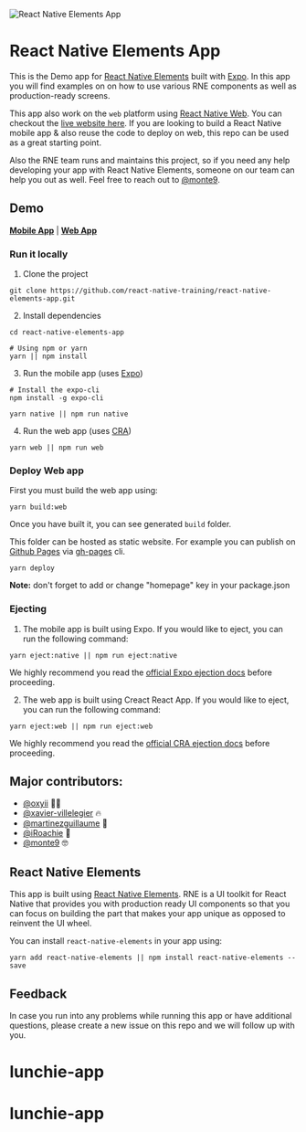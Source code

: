 ![React Native Elements App](https://user-images.githubusercontent.com/5962998/37248832-a7060286-24b1-11e8-94a8-847ab6ded4ec.png)

# React Native Elements App

This is the Demo app for [React Native Elements](https://github.com/react-native-training/react-native-elements) built with [Expo](https://expo.io/). In this app you will find examples on on how to use various RNE components as well as production-ready screens.

This app also work on the `web` platform using [React Native Web](https://github.com/necolas/react-native-web). You can checkout the [live website here](https://react-native-elements.github.io/react-native-elements-app). If you are looking to build a React Native mobile app & also reuse the code to deploy on web, this repo can be used as a great starting point.

Also the RNE team runs and maintains this project, so if you need any help developing your app with React Native Elements, someone on our team can help you out as well. Feel free to reach out to [@monte9]().

## Demo

**[Mobile App](https://expo.io/@monte9/react-native-elements-app)** | **[Web App](https://react-native-elements.github.io/react-native-elements-app)**

### Run it locally

1. Clone the project

```
git clone https://github.com/react-native-training/react-native-elements-app.git
```

2. Install dependencies

```
cd react-native-elements-app

# Using npm or yarn
yarn || npm install
```

3. Run the mobile app (uses [Expo](https://expo.io/learn))

```
# Install the expo-cli
npm install -g expo-cli

yarn native || npm run native
```

4. Run the web app (uses [CRA](https://facebook.github.io/create-react-app/docs/getting-started))

```
yarn web || npm run web
```

### Deploy Web app

First you must build the web app using:

```
yarn build:web
```

Once you have built it, you can see generated `build` folder.

This folder can be hosted as static website. For example you can publish on [Github Pages](https://pages.github.com/) via [gh-pages](https://github.com/tschaub/gh-pages) cli.

```
yarn deploy
```

**Note:** don't forget to add or change "homepage" key in your package.json

### Ejecting

1. The mobile app is built using Expo. If you would like to eject, you can run the following command:

```
yarn eject:native || npm run eject:native
```

We highly recommend you read the [official Expo ejection docs](https://docs.expo.io/versions/latest/expokit/eject/) before proceeding.

2. The web app is built using Creact React App. If you would like to eject, you can run the following command:

```
yarn eject:web || npm run eject:web
```

We highly recommend you read the [official CRA ejection docs](https://github.com/facebook/create-react-app/blob/master/packages/react-scripts/template/README.md#npm-run-eject) before proceeding.

## Major contributors:

- [@oxyii](https://github.com/oxyii) 💪🏼
- [@xavier-villelegier](https://github.com/xavier-villelegier) 🔥
- [@martinezguillaume](https://github.com/martinezguillaume) 🎸
- [@iRoachie](https://github.com/iRoachie) 💯
- [@monte9](https://github.com/monte9) 🤓

## React Native Elements

This app is built using [React Native Elements](https://github.com/react-native-training/react-native-elements). RNE is a UI toolkit for React Native that provides you with production ready UI components so that you can focus on building the part that makes your app unique as opposed to reinvent the UI wheel.

You can install `react-native-elements` in your app using:

```
yarn add react-native-elements || npm install react-native-elements --save
```

## Feedback

In case you run into any problems while running this app or have additional questions, please create a new issue on this repo and we will follow up with you.
# lunchie-app
# lunchie-app
